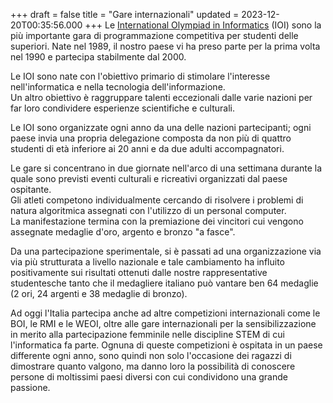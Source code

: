 +++
draft = false
title = "Gare internazionali"
updated = 2023-12-20T00:35:56.000
+++
Le <a href="https://ioinformatics.org/">International Olympiad in Informatics</a> (IOI) sono la più importante gara di programmazione competitiva per studenti delle superiori. Nate nel 1989, il nostro paese vi ha preso parte per la prima volta nel 1990 e partecipa stabilmente dal 2000.

Le IOI sono nate con l'obiettivo primario di stimolare l'interesse nell'informatica e nella tecnologia dell'informazione.<br/>Un altro obiettivo è raggruppare talenti eccezionali dalle varie nazioni per far loro condividere esperienze scientifiche e culturali.

Le IOI sono organizzate ogni anno da una delle nazioni partecipanti; ogni paese invia una propria delegazione composta da non più di quattro studenti di età inferiore ai 20 anni e da due adulti accompagnatori.

Le gare si concentrano in due giornate nell'arco di una settimana durante la quale sono previsti eventi culturali e ricreativi organizzati dal paese ospitante.<br/>Gli atleti competono individualmente cercando di risolvere i problemi di natura algoritmica assegnati con l'utilizzo di un personal computer.<br/>La manifestazione termina con la premiazione dei vincitori cui vengono assegnate medaglie d'oro, argento e bronzo "a fasce".

Da una partecipazione sperimentale, si è passati ad una organizzazione via via più strutturata a livello nazionale e tale cambiamento ha influito positivamente sui risultati ottenuti dalle nostre rappresentative studentesche tanto che il medagliere italiano può vantare ben 64 medaglie (2 ori, 24 argenti e 38 medaglie di bronzo).
 
Ad oggi l'Italia partecipa anche ad altre competizioni internazionali come le BOI, le RMI e le WEOI, oltre alle gare 
internazionali per la sensibilizzazione in merito alla partecipazione femminile nelle 
discipline STEM di cui l'informatica fa parte. Ognuna di queste competizioni è ospitata in un paese differente ogni anno, 
sono quindi non solo l'occasione dei ragazzi di dimostrare quanto valgono, ma danno loro la possibilità di conoscere 
persone di moltissimi paesi diversi con cui condividono una grande passione.
